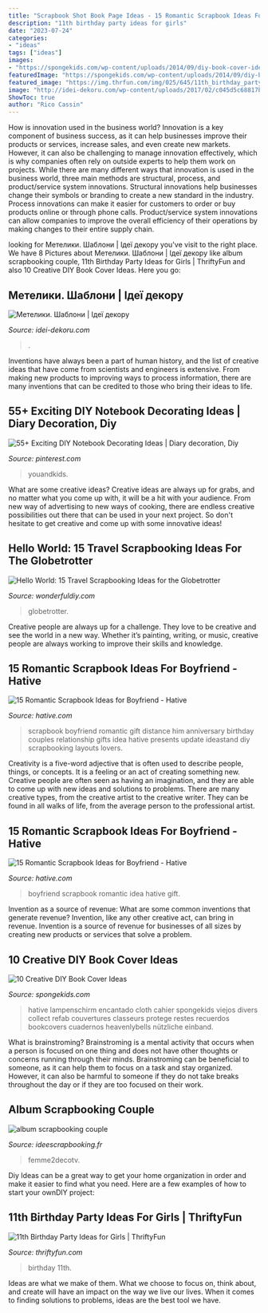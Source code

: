 ```yaml
---
title: "Scrapbook Shot Book Page Ideas - 15 Romantic Scrapbook Ideas For Boyfriend"
description: "11th birthday party ideas for girls"
date: "2023-07-24"
categories:
- "ideas"
tags: ["ideas"]
images:
- "https://spongekids.com/wp-content/uploads/2014/09/diy-book-cover-ideas/8-cute-book-covers-for-girls.jpg"
featuredImage: "https://spongekids.com/wp-content/uploads/2014/09/diy-book-cover-ideas/8-cute-book-covers-for-girls.jpg"
featured_image: "https://img.thrfun.com/img/025/645/11th_birthday_party_fancy18.jpg"
image: "http://idei-dekoru.com/wp-content/uploads/2017/02/c045d5c68817be91fe678514df9a57be.jpg"
ShowToc: true
author: "Rico Cassin"
---
```



How is innovation used in the business world?
Innovation is a key component of business success, as it can help businesses improve their products or services, increase sales, and even create new markets. However, it can also be challenging to manage innovation effectively, which is why companies often rely on outside experts to help them work on projects. 
While there are many different ways that innovation is used in the business world, three main methods are structural, process, and product/service system innovations. Structural innovations help businesses change their symbols or branding to create a new standard in the industry. Process innovations can make it easier for customers to order or buy products online or through phone calls. Product/service system innovations can allow companies to improve the overall efficiency of their operations by making changes to their entire supply chain.

	

		
looking for Метелики. Шаблони | Ідеї декору you've visit to the right place. We have 8 Pictures about Метелики. Шаблони | Ідеї декору like album scrapbooking couple, 11th Birthday Party Ideas for Girls | ThriftyFun and also 10 Creative DIY Book Cover Ideas. Here you go:
		
    
## Метелики. Шаблони | Ідеї декору

<img loading=lazy src="http://idei-dekoru.com/wp-content/uploads/2017/02/c045d5c68817be91fe678514df9a57be.jpg" onerror="this.onerror=null;this.src='https://tse4.mm.bing.net/th?id=OIP.afd3OlWhHQRiTpCoi5s6xgHaJk&amp;pid=15.1';" alt="Метелики. Шаблони | Ідеї декору">

_Source: idei-dekoru.com_

>. 

	

Inventions have always been a part of human history, and the list of creative ideas that have come from scientists and engineers is extensive. From making new products to improving ways to process information, there are many inventions that can be credited to those who bring their ideas to life.

    
## 55+ Exciting DIY Notebook Decorating Ideas | Diary Decoration, Diy

<img loading=lazy src="https://i.pinimg.com/736x/c7/b2/58/c7b258cac90ea6e0f714ee8fdb031ae1.jpg" onerror="this.onerror=null;this.src='https://tse4.mm.bing.net/th?id=OIP.w6pjxASrE1IItgKsBMMhlQHaE8&amp;pid=15.1';" alt="55+ Exciting DIY Notebook Decorating Ideas | Diary decoration, Diy">

_Source: pinterest.com_

>youandkids. 

	

What are some creative ideas?
Creative ideas are always up for grabs, and no matter what you come up with, it will be a hit with your audience. From new way of advertising to new ways of cooking, there are endless creative possibilities out there that can be used in your next project. So don't hesitate to get creative and come up with some innovative ideas!

    
## Hello World: 15 Travel Scrapbooking Ideas For The Globetrotter

<img loading=lazy src="https://cdn.wonderfuldiy.com/wp-content/uploads/2017/10/Travel-scrapboo-page-making-tips.jpg" onerror="this.onerror=null;this.src='https://tse1.mm.bing.net/th?id=OIP.zQPcitDcl7cwUEVn5SVDoAHaHa&amp;pid=15.1';" alt="Hello World: 15 Travel Scrapbooking Ideas for the Globetrotter">

_Source: wonderfuldiy.com_

>globetrotter. 

	

Creative people are always up for a challenge. They love to be creative and see the world in a new way. Whether it’s painting, writing, or music, creative people are always working to improve their skills and knowledge.

    
## 15 Romantic Scrapbook Ideas For Boyfriend - Hative

<img loading=lazy src="https://hative.com/wp-content/uploads/2014/06/scrapbook-ideas-for-boyfriend/13-scrapbook-ideas-for-lovers.jpg" onerror="this.onerror=null;this.src='https://tse1.mm.bing.net/th?id=OIP.kwdXkceASDVvThRRq6pEeAHaFj&amp;pid=15.1';" alt="15 Romantic Scrapbook Ideas for Boyfriend - Hative">

_Source: hative.com_

>scrapbook boyfriend romantic gift distance him anniversary birthday couples relationship gifts idea hative presents update ideastand diy scrapbooking layouts lovers. 

	

Creativity is a five-word adjective that is often used to describe people, things, or concepts. It is a feeling or an act of creating something new. Creative people are often seen as having an imagination, and they are able to come up with new ideas and solutions to problems. There are many creative types, from the creative artist to the creative writer. They can be found in all walks of life, from the average person to the professional artist.

    
## 15 Romantic Scrapbook Ideas For Boyfriend - Hative

<img loading=lazy src="https://hative.com/wp-content/uploads/2014/06/scrapbook-ideas-for-boyfriend/8-romantic-scrapbook-ideas.jpg" onerror="this.onerror=null;this.src='https://tse4.mm.bing.net/th?id=OIP.sz5gww3kaa5K4gcRXpQKmAHaJ6&amp;pid=15.1';" alt="15 Romantic Scrapbook Ideas for Boyfriend - Hative">

_Source: hative.com_

>boyfriend scrapbook romantic idea hative gift. 

	

Invention as a source of revenue: What are some common inventions that generate revenue?
Invention, like any other creative act, can bring in revenue. Invention is a source of revenue for businesses of all sizes by creating new products or services that solve a problem.

    
## 10 Creative DIY Book Cover Ideas

<img loading=lazy src="https://spongekids.com/wp-content/uploads/2014/09/diy-book-cover-ideas/8-cute-book-covers-for-girls.jpg" onerror="this.onerror=null;this.src='https://tse1.mm.bing.net/th?id=OIP.bBygi3Keh8mPW5Fc2Dv8rwHaJ4&amp;pid=15.1';" alt="10 Creative DIY Book Cover Ideas">

_Source: spongekids.com_

>hative lampenschirm encantado cloth cahier spongekids viejos divers collect refab couvertures classeurs protege restes recuerdos bookcovers cuadernos heavenlybells nützliche einband. 

	

What is brainstroming?
Brainstroming is a mental activity that occurs when a person is focused on one thing and does not have other thoughts or concerns running through their minds. Brainstroming can be beneficial to someone, as it can help them to focus on a task and stay organized. However, it can also be harmful to someone if they do not take breaks throughout the day or if they are too focused on their work.

    
## Album Scrapbooking Couple

<img loading=lazy src="http://www.ideescrapbooking.fr/images/album-scrapbooking-couple_3.jpg" onerror="this.onerror=null;this.src='https://tse1.mm.bing.net/th?id=OIP.juQLlISaNRtLUitVpRl9UAHaGw&amp;pid=15.1';" alt="album scrapbooking couple">

_Source: ideescrapbooking.fr_

>femme2decotv. 

	

Diy Ideas can be a great way to get your home organization in order and make it easier to find what you need. Here are a few examples of how to start your ownDIY project: 

    
## 11th Birthday Party Ideas For Girls | ThriftyFun

<img loading=lazy src="https://img.thrfun.com/img/025/645/11th_birthday_party_fancy18.jpg" onerror="this.onerror=null;this.src='https://tse4.mm.bing.net/th?id=OIP.aSuVHPy_NPYkvgA8w--AEgAAAA&amp;pid=15.1';" alt="11th Birthday Party Ideas for Girls | ThriftyFun">

_Source: thriftyfun.com_

>birthday 11th. 

	

Ideas are what we make of them. What we choose to focus on, think about, and create will have an impact on the way we live our lives. When it comes to finding solutions to problems, ideas are the best tool we have.

